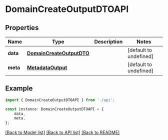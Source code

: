 # DomainCreateOutputDTOAPI


## Properties

Name | Type | Description | Notes
------------ | ------------- | ------------- | -------------
**data** | [**DomainCreateOutputDTO**](DomainCreateOutputDTO.md) |  | [default to undefined]
**meta** | [**MetadataOutput**](MetadataOutput.md) |  | [default to undefined]

## Example

```typescript
import { DomainCreateOutputDTOAPI } from './api';

const instance: DomainCreateOutputDTOAPI = {
    data,
    meta,
};
```

[[Back to Model list]](../README.md#documentation-for-models) [[Back to API list]](../README.md#documentation-for-api-endpoints) [[Back to README]](../README.md)
